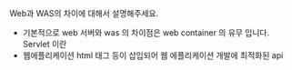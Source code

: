 Web과 WAS의 차이에 대해서 설명해주세요.  
- 기본적으로 web 서버와 was 의 차이점은 web container 의 유무 입니다. 
Servlet 이란
- 웹에플리케이션 html 태그 등이 삽입되어 웹 에플리케이션 개발에 최적화된 api 
